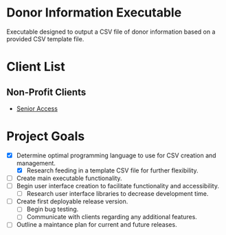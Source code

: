 # Donor Information Executable
Executable designed to output a CSV file of donor information based on a provided CSV template file.

# Client List
## Non-Profit Clients
* [Senior Access](https://senioraccesstx.org/)

# Project Goals
- [X] Determine optimal programming language to use for CSV creation and management.
    - [X] Research feeding in a template CSV file for further flexibility.
- [ ] Create main executable functionality.
- [ ] Begin user interface creation to facilitate functionality and accessibility.
    - [ ] Research user interface libraries to decrease development time.
- [ ] Create first deployable release version.
    - [ ] Begin bug testing.
    - [ ] Communicate with clients regarding any additional features.
- [ ] Outline a maintance plan for current and future releases.
